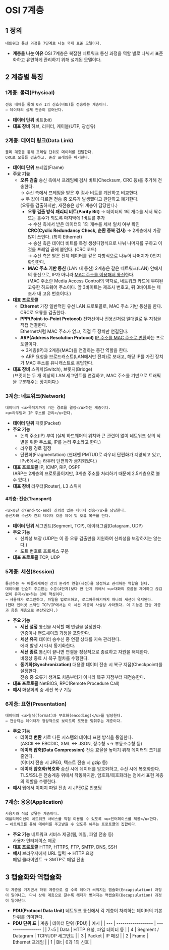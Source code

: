 # OSI 7계층
## 1 정의
    네트워크 통신 과정을 7단계로 나눈 국제 표준 모델이다.
- **계층을 나눈 이유**
    OSI 7계층은 복잡한 네트워크 통신 과정을 역할 별로 나눠서 표준화하고 유연하게 관리하기 위해 설계된 모델이다.

## 2 계층별 특징
### 1계층: 물리(Physical)
    전송 매체를 통해 0과 1의 신호(비트)를 전송하는 계층이다.  
    → 데이터의 실제 전송이 일어난다.
- **데이터 단위**
    비트(bit)
- **대표 장비**
    허브, 리피터, 케이블(UTP, 광섬유)

### 2계층: 데이터 링크(Data Link)
    물리 계층을 통해 프레임 단위로 데이터를 전달한다.  
    CRC로 오류를 검출하고, 손상 프레임은 폐기한다.
- **데이터 단위**
    프레임(Frame)
- **주요 기능**
    - **오류 검출**
        송신 측에서 프레임에 검사 비트(Checksum, CRC 등)를 추가해 전송한다.  
        → 수신 측에서 프레임을 받은 후 검사 비트를 계산하고 비교한다.  
        → 두 값이 다르면 전송 중 오류가 발생했다고 판단하고 폐기한다.  
        (오류를 검출하지만, 재전송은 상위 계층이 담당한다.)
        - **오류 검출 방식**
            **패리티 비트(Parity Bit)**
                → 데이터의 1의 개수를 세서 짝수 또는 홀수가 되도록 마지막에 1비트를 추가  
                → 수신 측에서 받은 데이터의 1의 개수를 세서 일치 여부 확인
            **CRC(Cyclic Redundancy Check, 순환 중복 검사)**
                → 2계층에서 가장 많이 쓰인다. (특히 Ethernet)  
                → 송신 측은 데이터 비트를 특정 생성다항식으로 나눠 나머지를 구하고 이것을 프레임 끝에 붙인다. (CRC 코드)  
                → 수신 측은 받은 전체 데이터를 같은 다항식으로 나누어 나머지가 0인지 확인한다.
        - **MAC 주소 기반 통신** (LAN 내 통신)
            2계층은 같은 네트워크(LAN) 안에서의 통신으로, IP가 아니라 <u>MAC 주소를 이용해서 통신</u>한다.  
            (MAC 주소란 Media Access Control의 약자로, 네트워크 카드에 부여된 고유한 하드웨어 주소이다. 앞 3바이트는 제조사 번호고, 뒤 3바이트는 제조사 내 고유 번호이다.)
- **대표 프로토콜**
    - **Ethernet**
        가장 일반적인 유선 LAN 프로토콜로, MAC 주소 기반 통신을 한다.  
        CRC로 오류를 검출한다.
    - **PPP(Point-to-Point Protocol)**
        전화선이나 전용선처럼 일대일로 두 지점을 직접 연결한다.  
        Ethernet처럼 MAC 주소가 없고, 직접 두 장치만 연결된다.
    - **ARP(Address Resolution Protocol)**
        <u>IP 주소를 MAC 주소로 변환</u>하는 프로토콜이다.  
        → 3계층(IP)과 2계층(MAC)을 연결하는 중간 역할을 한다.  
        → ARP 요청을 브로드캐스트(LAN에서만 전파)로 보내고, 해당 IP를 가진 장치가 MAC 주소를 유니캐스트로 응답한다.
- **대표 장비**
    스위치(Switch), 브릿지(Bridge)  
    (브릿지는 두 개 이상의 LAN 세그먼트를 연결하고, MAC 주소를 기반으로 트래픽을 구분해주는 장치이다.)

### 3계층: 네트워크(Network)
    데이터가 <u>목적지까지 가는 경로를 결정</u>하는 계층이다.  
    <u>라우팅과 IP 주소를 관리</u>한다.
- **데이터 단위**
패킷(Packet)
- **주요 기능**
    - 논리 주소(IP) 부여
        (실제 하드웨어의 위치와 큰 관련이 없이 네트워크 상의 식별을 위한 주소로, IP를 논리 주소라고 한다.)
    - 라우팅 경로 결정
    - 단편화(Fragmentation)
        (현대엔 PMTUD로 라우터 단편화가 지양되고 있고, IPv6에서는 라우터 단편화가 금지되었다.)
- **대표 프로토콜**
    IP, ICMP, RIP, OSPF  
    (ARP는 2계층의 프로토콜이지만, 3계층 주소를 처리하기 때문에 2.5계층으로 볼 수 있다.)
- **대표 장비**
    라우터(Router), L3 스위치
#### 4계층: 전송(Transport)
    <u>종단 간(end-to-end) 신뢰성 있는 데이터 전송</u>을 담당한다.  
    송신자와 수신자 간의 데이터 흐름 제어 및 오류 복구를 한다.
- **데이터 단위**
    세그먼트(Segment, TCP), 데이터그램(Datagram, UDP)
- **주요 기능**
    - 신뢰성 보장
        (UDP는 이 중 오류 검출만을 지원하여 신뢰성을 보장하지는 않는다.)
    - 포트 번호로 프로세스 구분
- **대표 프로토콜**
    TCP, UDP

### 5계층: 세션(Session)
    통신하는 두 애플리케이션 간의 논리적 연결(세션)을 생성하고 관리하는 역할을 한다.  
    데이터를 단순히 주고받는 수준(4단계)보다 한 단계 위에서 <u>대화의 흐름을 제어하고 끊김 없이 유지</u>하는 것이 핵심이다.  
    → 사용자가 로그인하고, 파일을 업로드하고, 로그아웃하기까지 하나의 세션이 유지된다.  
    (현대 인터넷 스택인 TCP/IP에서는 이 세션 계층이 사실상 사라졌다. 이 기능은 전송 계층과 응용 계층으로 분산되었다.)
- **주요 기능**
    - **세션 설정**
        통신을 시작할 때 연결을 설정한다.  
        인증이나 핸드셰이크 과정을 포함한다.
    - **세션 유지**
        데이터 송수신 중 연결 상태를 지속 관리한다.  
        에러 발생 시 다시 동기화한다.
    - **세션 종료**
        통신이 끝나면 연결을 정상적으로 종료하고 자원을 해제한다.  
        비정상 종료 시 복구 절차를 수행한다.
    - **동기화(Synchronization)**
        대용량 데이터 전송 시 복구 지점(Checkpoint)를 설정한다.  
        전송 중 오류가 생겨도 처음부터가 아니라 복구 지점부터 재전송한다.
- **대표 프로토콜**
    NetBIOS, RPC(Remote Procedure Call)
- **예시**
    화상회의 중 세션 복구 기능

### 6계층: 표현(Presentation)
    데이터의 <u>형식(format)과 부호화(encoding)</u>를 담당한다.  
    → 전송되는 데이터가 정상적으로 보이도록 포맷을 맞춰주는 계층이다.
- **주요 기능**
    - **데이터 변환**
        서로 다른 시스템의 데이터 표현 방식을 통일한다.  
        (ASCII <→ EBCDIC, XML <→ JSON, 정수형 <→ 부동소수형 등)
    - **데이터 압축(Data Compression)**
        전송 효율을 높이기 위해 데이터의 크기를 줄인다.  
        (이미지 전송 시 JPEG, 텍스트 전송 시 gzip 등)
    - **데이터 암호화/복호화**
        송신 시에 데이터를 암호화하고, 수신 시에 복호화한다.  
        TLS/SSL은 전송계층 위에서 작동하지만, 암호화/복호화라는 점에서 표현 계층의 역할을 수행한다.
- **예시**
    웹에서 이미지 파일 전송 시 JPEG로 인코딩

### 7계층: 응용(Application)
    사용자와 직접 맞닿는 계층이다.  
    애플리케이션이 네트워크 서비스를 직접 이용할 수 있도록 <u>인터페이스를 제공</u>한다.  
    → 네트워크를 통해 데이터를 주고받을 수 있도록 해주는 프로토콜의 집합이다.
- **주요 기능**
    네트워크 서비스 제공(웹, 메일, 파일 전송 등)  
    사용자 인터페이스 제공
- **대표 프로토콜**
    HTTP, HTTPS, FTP, SMTP, DNS, SSH
- **예시**
    브라우저에서 URL 입력 → HTTP 요청  
    메일 클라이언트 → SMTP로 메일 전송

## 3 캡슐화와 역캡슐화
    각 계층을 거치면서 하위 계층으로 갈 수록 헤더가 씌워지는 캡슐화(Encapsulation) 과정이 일어나고, 다시 상위 계층으로 갈수록 헤더가 벗겨지는 역캡슐화(Decapsulation) 과정이 일어난다.
- **PDU(Protocol Data Unit)**
    네트워크 통신에서 각 계층이 처리하는 데이터의 기본 단위를 의미한다.
- **PDU 단위 표**
    | 계층  | 데이터 단위 (PDU)       | 예시                |
    | --- | ------------------ | ----------------- |
    | 7~5 | Data               | HTTP 요청, 파일 데이터 등 |
    | 4   | Segment / Datagram | TCP/UDP 세그먼트      |
    | 3   | Packet             | IP 패킷             |
    | 2   | Frame              | Ethernet 프레임      |
    | 1   | Bit                | 0과 1의 신호          |